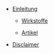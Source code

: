 * [Einleitung](README.md)

  * [Wirkstoffe](docs/wirkstoffe.md)

  * [Artikel](docs/artikel.md)

* [Disclaimer](LICENSE)